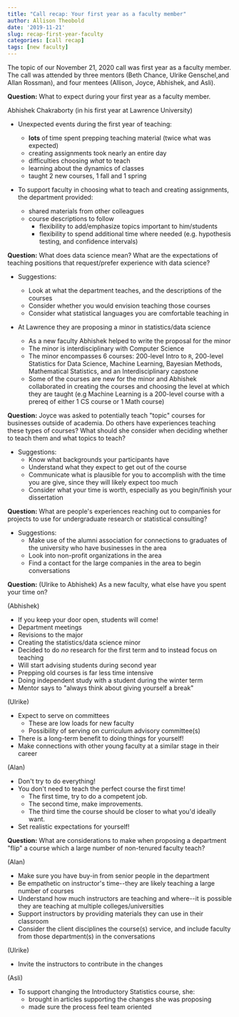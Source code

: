 ```yaml
---
title: "Call recap: Your first year as a faculty member"
author: Allison Theobold
date: '2019-11-21'
slug: recap-first-year-faculty
categories: [call recap]
tags: [new faculty]
---
```


The topic of our November 21, 2020 call was first year as a faculty member. 
The call was attended by three mentors (Beth Chance, Ulrike Genschel,and 
Allan Rossman), and four mentees (Allison, Joyce, Abhishek, and Asli).

__Question:__ What to expect during your first year as a faculty member.

Abhishek Chakraborty (in his first year at Lawrence University)  

- Unexpected events during the first year of teaching:  
  * __lots__ of time spent prepping teaching material (twice what was expected)
  * creating assignments took nearly an entire day 
  * difficulties choosing *what* to teach  
  * learning about the dynamics of classes 
  * taught 2 new courses, 1 fall and 1 spring

- To support faculty in choosing what to teach and creating assignments, the 
department provided:  
  * shared materials from other colleagues 
  * course descriptions to follow 
    + flexibility to add/emphasize topics important to him/students
    + flexibility to spend additional time where needed (e.g. hypothesis testing, 
    and confidence intervals)
  
__Question:__ What does data science mean? What are the expectations of teaching
positions that request/prefer experience with data science?  

- Suggestions:  
  * Look at what the department teaches, and the descriptions of the courses 
  * Consider whether you would envision teaching those courses 
  * Consider what statistical languages you are comfortable teaching in 
  
- At Lawrence they are proposing a minor in statistics/data science  
  * As a new faculty Abhishek helped to write the proposal for the minor 
  * The minor is interdisciplinary with Computer Science 
  * The minor encompasses 6 courses: 200-level Intro to `R`, 200-level 
  Statistics for Data Science, Machine Learning, Bayesian Methods, Mathematical 
  Statistics, and an Interdisciplinary capstone
  * Some of the courses are new for the minor and Abhishek collaborated in 
  creating the courses and choosing the level at which they are taught (e.g 
  Machine Learning is a 200-level course with a prereq of either 1 CS course 
  or 1 Math course)  
  
__Question:__ Joyce was asked to potentially teach "topic" courses for 
businesses outside of academia. Do others have experiences teaching these types 
of courses? What should she consider when deciding whether to teach them and 
what topics to teach?  

- Suggestions: 
  * Know what backgrounds your participants have 
  * Understand what they expect to get out of the course
  * Communicate what is plausible for you to accomplish with the time you are
  give, since they will likely expect too much
  * Consider what your time is worth, especially as you begin/finish your 
  dissertation 
  
__Question:__ What are people's experiences reaching out to companies for 
projects to use for undergraduate research or statistical consulting?  

- Suggestions:
  * Make use of the alumni association for connections to graduates of the 
  university who have businesses in the area
  * Look into non-profit organizations in the area
  * Find a contact for the large companies in the area to begin conversations 
  
__Question:__ (Ulrike to Abhishek) As a new faculty, what else have you spent 
  your time on?  
  
(Abhishek) 

- If you keep your door open, students will come! 
- Department meetings 
- Revisions to the major 
- Creating the statistics/data science minor 
- Decided to do *no* research for the first term and to instead focus on 
  teaching
- Will start advising students during second year
- Prepping old courses is far less time intensive 
- Doing independent study with a student during the winter term
- Mentor says to "always think about giving yourself a break"

(Ulrike)  

- Expect to serve on committees
  * These are low loads for new faculty
  * Possibility of serving on curriculum advisory committee(s)
- There is a long-term benefit to doing things for yourself! 
- Make connections with other young faculty at a similar stage in their career

(Alan) 

- Don't try to do everything!
- You don't need to teach the perfect course the first time!
  * The first time, try to do a competent job. 
  * The second time, make improvements. 
  * The third time the course should be closer to what you'd ideally want. 
- Set realistic expectations for yourself!  

__Question:__ What are considerations to make when proposing a department "flip"
a course which a large number of non-tenured faculty teach? 

(Alan) 

- Make sure you have buy-in from senior people in the department
- Be empathetic on instructor's time--they are likely teaching a large number 
of courses
- Understand how much instructors are teaching and where--it is possible they 
are teaching at multiple colleges/universities
- Support instructors by providing materials they can use in their classroom
- Consider the client disciplines the course(s) service, and include faculty 
from those department(s) in the conversations

(Ulrike) 

- Invite the instructors to contribute in the changes

(Asli) 

- To support changing the Introductory Statistics course, she: 
  * brought in articles supporting the changes she was proposing
  * made sure the process feel team oriented
